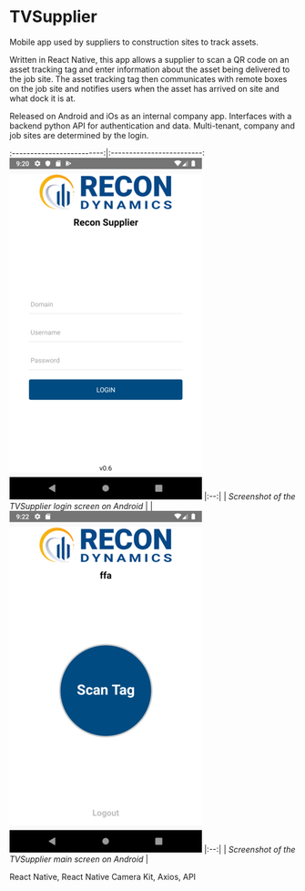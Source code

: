 # TVSupplier

Mobile app used by suppliers to construction sites to track assets.

Written in React Native, this app allows a supplier to scan a QR code on an asset tracking tag and enter information about the asset being delivered to the job site.  The asset tracking tag then communicates with remote boxes on the job site and notifies users when the asset has arrived on site and what dock it is at.

Released on Android and iOs as an internal company app.  Interfaces with a backend python API for authentication and data.  Multi-tenant, company and job sites are determined by the login.

:-------------------------:|:-------------------------:
![TVSupplier Login Screen](images/tvsupplier-screenshot-login-small.png)
|:--:|
| *Screenshot of the TVSupplier login screen on Android* |
|
![TVSupplier Main Screen](images/tvsupplier-screenshot-main-small.png)
|:--:| 
| *Screenshot of the TVSupplier main screen on Android* |

React Native, React Native Camera Kit, Axios, API




